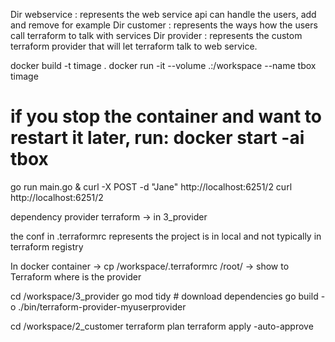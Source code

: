 Dir webservice :  represents the web service api  can handle the users, add and remove for example
Dir customer : represents the ways how the users call terraform to talk with services 
Dir provider : represents the custom terraform provider that will let terraform talk to web service. 


docker build -t timage .
docker run -it --volume .:/workspace --name tbox timage
# if you stop the container and want to restart it later, run: docker start -ai tbox

go run main.go &
curl -X POST -d "Jane" http://localhost:6251/2
curl http://localhost:6251/2


dependency provider terraform -> in 3_provider

the conf in .terraformrc represents the project is in local and not typically in terraform registry

In docker container -> cp /workspace/.terraformrc /root/  -> show to Terraform where is the provider 


cd /workspace/3_provider
go mod tidy # download dependencies
go build -o ./bin/terraform-provider-myuserprovider

cd /workspace/2_customer
terraform plan
terraform apply -auto-approve
